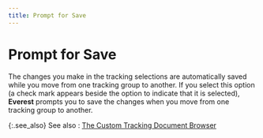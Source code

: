 ```yaml
---
title: Prompt for Save
---
```


# Prompt for Save


The changes you make in the tracking selections are automatically saved while you move from one tracking group to another. If you select this option (a check mark appears beside the option to indicate that it is selected), **Everest** prompts you to save the changes when you move from one tracking group to another.


{:.see_also}
See also
: [The Custom Tracking Document Browser]({{site.ct_baseurl}}/document-tracking/tracking-work-orders/the_custom_tracking_for_documents_browser.html)
